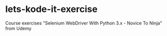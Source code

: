 # lets-kode-it-exercise

Course exercises "Selenium WebDriver With Python 3.x - Novice To Ninja" from Udemy
